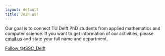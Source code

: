 ```yaml
---
layout: default
title: Join us!
---
```


Our goal is to connect TU Delft PhD students from applied mathematics and computer science. If you want to get information of our activities, please [email us](mailto:SIAMSC-EWI@tudelft.nl) and state your full name and department.


<a href="https://twitter.com/SSC_Delft" class="twitter-follow-button" data-show-count="false" data-lang="en">Follow @tSSC_Delft</a>
<script>!function(d,s,id){var js,fjs=d.getElementsByTagName(s)[0];if(!d.getElementById(id)){js=d.createElement(s);js.id=id;js.src="//platform.twitter.com/widgets.js";fjs.parentNode.insertBefore(js,fjs);}}(document,"script","twitter-wjs");</script>
    
<div class="fb-follow" data-href="https://www.facebook.com/siamscdelft/" data-colorscheme="light" data-layout="standard" data-show-faces="true"></div>
